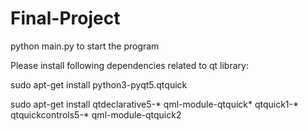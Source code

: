 # Final-Project

python main.py to start the program

Please install following dependencies related to qt library:

sudo apt-get install python3-pyqt5.qtquick 

sudo apt-get install qtdeclarative5-* qml-module-qtquick* qtquick1-* qtquickcontrols5-* qml-module-qtquick2
